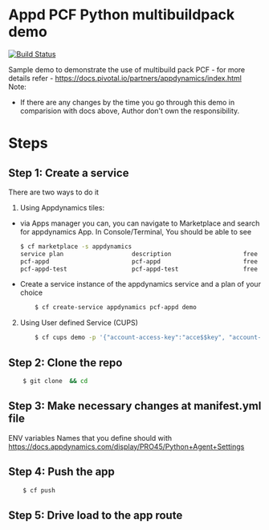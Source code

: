 # Appd PCF Python multibuildpack demo

[![Build Status](https://travis-ci.org/joemccann/dillinger.svg?branch=master)](https://travis-ci.org/joemccann/dillinger)

Sample demo to demonstrate the use of multibuild pack PCF - for more details refer - https://docs.pivotal.io/partners/appdynamics/index.html
Note:
  - If there are any changes by the time you go through this demo in comparision with docs above, Author don't own the responsibility.
  
# Steps

## Step 1: Create a service
There are two ways to do it
1. Using Appdynamics tiles:
 - via Apps manager you can, you can navigate to Marketplace and search for appdynamics App. In Console/Terminal, You should be able to see
    ```sh
    $ cf marketplace -s appdynamics
    service plan                   description                    free or paid
    pcf-appd                       pcf-appd                       free
    pcf-appd-test                  pcf-appd-test                  free
    ```
- Create a service instance of the appdynamics service and a plan of your choice
    ```sh
        $ cf create-service appdynamics pcf-appd demo
    ```

2. Using User defined Service (CUPS)
    ```sh
        $ cf cups demo -p '{"account-access-key":"acce$$key", "account-name":"customer1", "host-name":"demo.appdynamics.com", "port":"8090", "ssl-enabled":false}' 
    ```
## Step 2: Clone the repo
```sh
    $ git clone  && cd  
```

## Step 3: Make necessary changes at manifest.yml file
ENV variables Names that you define should with https://docs.appdynamics.com/display/PRO45/Python+Agent+Settings

## Step 4: Push the app
```sh
    $ cf push
```

## Step 5: Drive load to the app route
